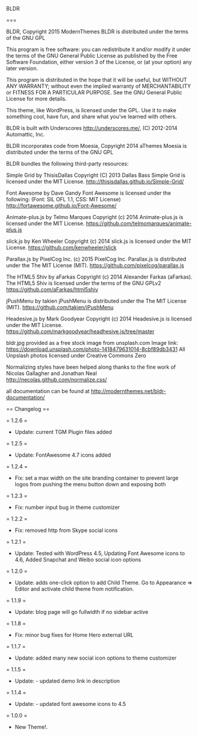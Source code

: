 BLDR

===

BLDR, Copyright 2015 ModernThemes
BLDR is distributed under the terms of the GNU GPL

This program is free software: you can redistribute it and/or modify
it under the terms of the GNU General Public License as published by
the Free Software Foundation, either version 3 of the License, or
(at your option) any later version.

This program is distributed in the hope that it will be useful,
but WITHOUT ANY WARRANTY; without even the implied warranty of
MERCHANTABILITY or FITNESS FOR A PARTICULAR PURPOSE.  See the
GNU General Public License for more details.

This theme, like WordPress, is licensed under the GPL.
Use it to make something cool, have fun, and share what you've learned with others.

BLDR is built with Underscores http://underscores.me/, (C) 2012-2014 Automattic, Inc.

BLDR incorporates code from Moesia, Copyright 2014 aThemes
Moesia is distributed under the terms of the GNU GPL 

BLDR bundles the following third-party resources:

Simple Grid by ThisisDallas Copyright (C) 2013 Dallas Bass
Simple Grid is licensed under the MIT License.
http://thisisdallas.github.io/Simple-Grid/

Font Awesome by Dave Gandy
Font Awesome is licensed under the following: (Font: SIL OFL 1.1, CSS: MIT License)
http://fortawesome.github.io/Font-Awesome/

Animate-plus.js by Telmo Marques Copyright (c) 2014
Animate-plus.js is licensed under the MIT License.
https://github.com/telmomarques/animate-plus.js

slick.js by Ken Wheeler Copyright (c) 2014
slick.js is licensed under the MIT License.
https://github.com/kenwheeler/slick  

Parallax.js by PixelCog Inc. (c) 2015 PixelCog Inc.
Parallax.js is distributed under the The MIT License (MIT).
https://github.com/pixelcog/parallax.js

The HTML5 Shiv by aFarkas Copyright (c) 2014 Alexander Farkas (aFarkas).
The HTML5 Shiv is licensed under the terms of the GNU GPLv2 
https://github.com/aFarkas/html5shiv 

jPushMenu by takien
jPushMenu is distributed under the The MIT License (MIT). 
https://github.com/takien/jPushMenu

Headesive.js by Mark Goodyear Copyright (c) 2014
Headesive.js is licensed under the MIT License.
https://github.com/markgoodyear/headhesive.js/tree/master 

bldr.jpg provided as a free stock image from unsplash.com
Image link: https://download.unsplash.com/photo-1418479631014-8cbf89db3431
All Unpslash photos licensed under Creative Commons Zero

Normalizing styles have been helped along thanks to the fine work of
Nicolas Gallagher and Jonathan Neal http://necolas.github.com/normalize.css/

all documentation can be found at http://modernthemes.net/bldr-documentation/

== Changelog ==

= 1.2.6 =
* Update: current TGM Plugin files added

= 1.2.5 =
* Update: FontAwesome 4.7 icons added

= 1.2.4 =
* Fix: set a max width on the site branding container to prevent large logos from pushing the menu button down and exposing both 

= 1.2.3 =
* Fix: number input bug in theme customizer

= 1.2.2 =
* Fix: removed http from Skype social icons

= 1.2.1 =
* Update: Tested with WordPress 4.5, Updating Font Awesome icons to 4.6, Added Snapchat and Weibo social icon options

= 1.2.0 =
* Update: adds one-click option to add Child Theme. Go to Appearance => Editor and activate child theme from notification.

= 1.1.9 =
* Update: blog page will go fullwidth if no sidebar active  

= 1.1.8 =
* Fix: minor bug fixes for Home Hero external URL

= 1.1.7 =
* Update: added many new social icon options to theme customizer

= 1.1.5 =
* Update: - updated demo link in description

= 1.1.4 =
* Update: - updated font awesome icons to 4.5

= 1.0.0 =
* New Theme!.
